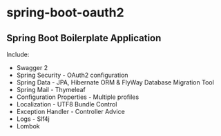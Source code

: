 # spring-boot-oauth2
## Spring Boot Boilerplate Application

Include:
* Swagger 2
* Spring Security  - OAuth2 configuration
* Spring Data - JPA, Hibernate ORM & FlyWay Database Migration Tool
* Spring Mail - Thymeleaf
* Configuration Properties - Multiple profiles
* Localization - UTF8 Bundle Control
* Exception Handler - Controller Advice
* Logs - Slf4j
* Lombok 



